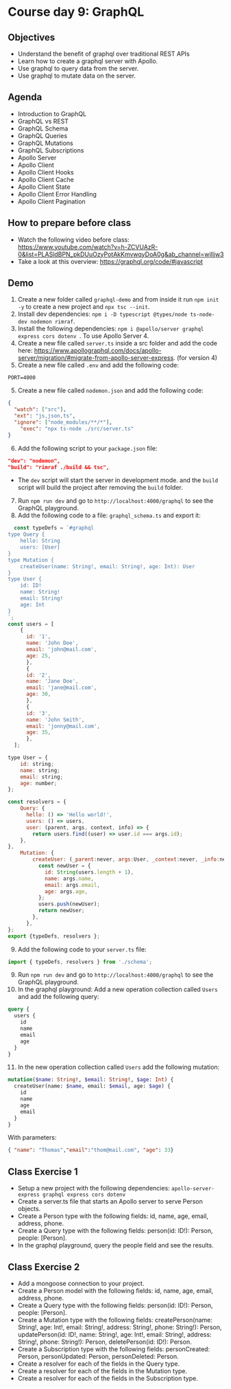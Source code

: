 # Course day 9: GraphQL

## Objectives
- Understand the benefit of graphql over traditional REST APIs
- Learn how to create a graphql server with Apollo.
- Use graphql to query data from the server.
- Use graphql to mutate data on the server. 


## Agenda
- Introduction to GraphQL
- GraphQL vs REST
- GraphQL Schema
- GraphQL Queries
- GraphQL Mutations
- GraphQL Subscriptions
- Apollo Server
- Apollo Client
- Apollo Client Hooks
- Apollo Client Cache
- Apollo Client State
- Apollo Client Error Handling
- Apollo Client Pagination

## How to prepare before class
- Watch the following video before class: https://www.youtube.com/watch?v=h-ZCVUAzR-0&list=PLASldBPN_pkDUuOzyPotAkKmvwqyDoA0g&ab_channel=willjw3
- Take a look at this overview: https://graphql.org/code/#javascript

## Demo
1. Create a new folder called `graphql-demo` and from inside it run `npm init -y` to create a new project and `npx tsc --init`.
2. Install dev dependencies: `npm i -D typescript @types/node ts-node-dev nodemon rimraf`.
3. Install the following dependencies: `npm i @apollo/server graphql express cors dotenv `. To use Apollo Server 4.
4. Create a new file called `server.ts` inside a src folder and add the code here: https://www.apollographql.com/docs/apollo-server/migration/#migrate-from-apollo-server-express. (for version 4)
5. Create a new file called `.env` and add the following code:
```
PORT=4000
```
5. Create a new file called `nodemon.json` and add the following code:
```json
{
  "watch": ["src"],
  "ext": "js,json,ts",
  "ignore": ["node_modules/**/*"],
    "exec": "npx ts-node ./src/server.ts"
}
```
6. Add the following script to your `package.json` file:
```json
"dev": "nodemon",
"build": "rimraf ./build && tsc",
```
  - The `dev` script will start the server in development mode. and the `build` script will build the project after removing the `build` folder.
7. Run `npm run dev` and go to `http://localhost:4000/graphql` to see the GraphQL playground.
8. Add the following code to a file: `graphql_schema.ts` and export it:
```js
  const typeDefs = `#graphql 
type Query {
    hello: String
    users: [User]
}
type Mutation {
    createUser(name: String!, email: String!, age: Int): User
}
type User {
    id: ID!
    name: String!
    email: String!
    age: Int
}
`;
const users = [
    {
      id: '1',
      name: 'John Doe',
      email: 'john@mail.com',
      age: 25,
      },
      {
      id: '2',
      name: 'Jane Doe',
      email: 'jane@mail.com',
      age: 30,
      },
      {
      id: '3',
      name: 'John Smith',
      email: 'jonny@mail.com',
      age: 35,
      },
  ];

type User = {
    id: string;
    name: string;
    email: string;
    age: number;
}; 

const resolvers = {
    Query: {
      hello: () => 'Hello world!',
      users: () => users,
      user: (parent, args, context, info) => {
        return users.find((user) => user.id === args.id);
    },
},
    Mutation: {
        createUser: (_parent:never, args:User, _context:never, _info:never) => {
          const newUser = {
            id: String(users.length + 1),
            name: args.name,
            email: args.email,
            age: args.age,
          };
          users.push(newUser);
          return newUser;
        },
      },
};
export {typeDefs, resolvers };
```
9. Add the following code to your `server.ts` file:
```js
import { typeDefs, resolvers } from './schema';
```
9. Run `npm run dev` and go to `http://localhost:4000/graphql` to see the GraphQL playground.
10. In the graphql playground: Add a new operation collection called `Users` and add the following query:
```graphql
query {
  users {
    id
    name
    email
    age
  }
}
```
11. In the new operation collection called `Users` add the following mutation:
```graphql
mutation($name: String!, $email: String!, $age: Int) {
  createUser(name: $name, email: $email, age: $age) {
    id
    name
    age
    email
  }
}
```
With parameters:
```json
{ "name": "Thomas","email":"thom@mail.com", "age": 33}
```
## Class Exercise 1
- Setup a new project with the following dependencies: `apollo-server-express graphql express cors dotenv` 
- Create a server.ts file that starts an Apollo server to serve Person objects.
- Create a Person type with the following fields: id, name, age, email, address, phone.
- Create a Query type with the following fields: person(id: ID!): Person, people: [Person].
- In the graphql playground, query the people field and see the results. 

## Class Exercise 2
- Add a mongoose connection to your project.
- Create a Person model with the following fields: id, name, age, email, address, phone.
- Create a Query type with the following fields: person(id: ID!): Person, people: [Person].
- Create a Mutation type with the following fields: createPerson(name: String!, age: Int!, email: String!, address: String!, phone: String!): Person, updatePerson(id: ID!, name: String!, age: Int!, email: String!, address: String!, phone: String!): Person, deletePerson(id: ID!): Person.
- Create a Subscription type with the following fields: personCreated: Person, personUpdated: Person, personDeleted: Person.
- Create a resolver for each of the fields in the Query type.
- Create a resolver for each of the fields in the Mutation type.
- Create a resolver for each of the fields in the Subscription type.


